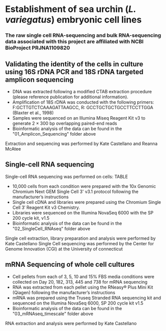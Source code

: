 # Establishment of sea urchin (*L. variegatus*) embryonic cell lines

### The raw single cell RNA-sequencing and bulk RNA-sequencing data associated with this project are affiliated with NCBI BioProject PRJNA1109820

## Validating the identity of the cells in culture using 16S rDNA PCR and 18S rDNA targeted amplicon sequencing
- DNA was extracted following a modified CTAB extraction procedure (please reference publication for additional information).
- Amplification of 18S rDNA was conducted with the following primers: F:GCTTGTCTCAAAGATTAAGCC, R: GCCTGCTGCTGCCTTCCTTGGA (Blaxter et al., 1998)
- Samples were sequenced on an Illumina Miseq Reagent Kit v3 to generate 2 × 300 bp overlapping paired-end reads
- Bioinformatic analysis of the data can be found in the "01_Amplicon_Sequencing" folder above

Extraction and sequencing was performed by Kate Castellano and Reanna McAtee

## Single-cell RNA sequencing 
Single-cell RNA sequencing was performed on cells:
        TABLE

- 10,000 cells from each condition were prepared with the 10x Genomic Chromium Next GEM Single Cell 3' v3.1 protocol following the manufacturer’s instructions
- Single cell cDNA and libraries were prepared using the Chromium Single Cell 3′ Reagent Kit v3 Chemistry.
- Libraries were sequenced on the Illumina NovaSeq 6000 with the SP 200 cycle kit, v1.5
- Bioinformatic analysis of the data can be found in the "02_SingleCell_RNAseq" folder above

Single cell extraction, library preparation and analysis were performed by Kate Castellano
Single Cell sequencing was performed by the Center for Genome Innovation (CGI) at the University of connecticut

## mRNA Sequencing of whole cell cultures
- Cell pellets from each of 3, 5, 10 and 15% FBS media conditions were collected on Day 20, 182, 313, 445 and 738 for mRNA sequencing
- RNA was extracted from each pellet using the RNeasy® Plus Mini Kit (Qiagen) following the manufacturer’s instructions
- mRNA was prepared using the Truseq Stranded RNA sequencing kit and sequenced on the Illumina NovaSeq 6000, SP 200 cycle kit v1.5 
- Bioinformatic analysis of the data can be found in the "03_mRNAseq_timescale" folder above

RNA extraction and analysis were performed by Kate Castellano
